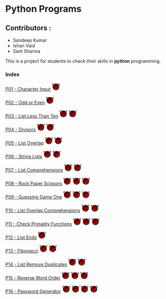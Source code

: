 #  Python Programs
## Contributors : 
* Sandeep Kumar
* Ishan Vaid
* Sant Sharma

This is a project for students to check their skills in **python** programming.
### Index

[P01 - Character Input](characterinput.md) ![Difficulty Level](diff.png "Difficulty level" )

[P02 - Odd or Even](oddoreven.md) ![Difficulty Level](diff.png "Difficulty level" )

[P03 - List Less Than Ten](listlessthanten.md) ![Difficulty Level](diff.png "Difficulty level" ) ![Difficulty Level](diff.png "Difficulty level" )

[P04 - Divisors](divisior.md) ![Difficulty Level](diff.png "Difficulty level" ) ![Difficulty Level](diff.png "Difficulty level" )

[P05 - List Overlap](listoverlap.md) ![Difficulty Level](diff.png "Difficulty level" ) ![Difficulty Level](diff.png "Difficulty level" )

[P06 - String Lists](Stringlists.md) ![Difficulty Level](diff.png "Difficulty level" ) ![Difficulty Level](diff.png "Difficulty level" )

[P07 - List Comprehensions](ListComprehensions.md) ![Difficulty Level](diff.png "Difficulty level" ) ![Difficulty Level](diff.png "Difficulty level" )

[P08 - Rock Paper Scissors](rockpaperscissors.md) ![Difficulty Level](diff.png "Difficulty level" ) ![Difficulty Level](diff.png "Difficulty level" ) ![Difficulty Level](diff.png "Difficulty level" )

[P09 - Guessing Game One](guessinggameone.md) ![Difficulty Level](diff.png "Difficulty level" ) ![Difficulty Level](diff.png "Difficulty level" ) ![Difficulty Level](diff.png "Difficulty level" )

[P10 - List Overlap Comprehensions](listoverlapcomprehensions.md) ![Difficulty Level](diff.png "Difficulty level" ) ![Difficulty Level](diff.png "Difficulty level" )

[P11 - Check Primality Functions](checkprimality.md) ![Difficulty Level](diff.png "Difficulty level" ) ![Difficulty Level](diff.png "Difficulty level" ) ![Difficulty Level](diff.png "Difficulty level" )

[P12 - List Ends](listends.md) ![Difficulty Level](diff.png "Difficulty level" )

[P13 - Fibonacci](fibonacci.md) ![Difficulty Level](diff.png "Difficulty level" ) ![Difficulty Level](diff.png "Difficulty level" )

[P14 - List Remove Duplicates](listremoveduplicates.md) ![Difficulty Level](diff.png "Difficulty level" ) ![Difficulty Level](diff.png "Difficulty level" )

[P15 - Reverse Word Order](reversewordorder.md) ![Difficulty Level](diff.png "Difficulty level" ) ![Difficulty Level](diff.png "Difficulty level" ) ![Difficulty Level](diff.png "Difficulty level" )

[P16 - Password Generator](passwordgenerator.md) ![Difficulty Level](diff.png "Difficulty level" ) ![Difficulty Level](diff.png "Difficulty level" ) ![Difficulty Level](diff.png "Difficulty level" ) ![Difficulty Level](diff.png "Difficulty level" )